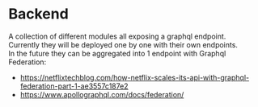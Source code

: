 # Backend

A collection of different modules all exposing a graphql endpoint.\
Currently they will be deployed one by one with their own endpoints.\
In the future they can be aggregated into 1 endpoint with Graphql Federation:

- https://netflixtechblog.com/how-netflix-scales-its-api-with-graphql-federation-part-1-ae3557c187e2
- https://www.apollographql.com/docs/federation/
